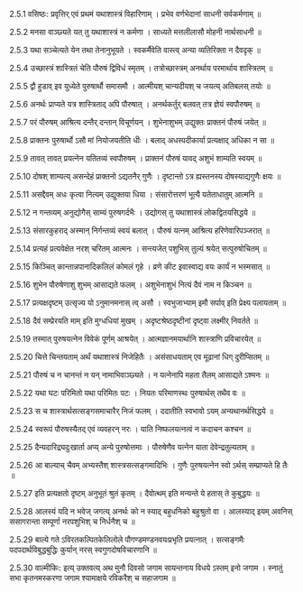 2.5.1
वसिष्ठः:
प्रवृत्तिर् एवं प्रथमं यथाशास्त्रं विहारिणाम् ।
प्रभेव वर्णभेदानां साधनी सर्वकर्मणाम् ॥


2.5.2
मनसा वाञ्छ्यते यत् तु यथाशास्त्रं न कर्मणा ।
साध्यते मत्तलीलासौ मोहनी नार्थसाधनी ॥


2.5.3
यथा सञ्चेत्यते येन तथा तेनानुभूयते ।
स्वकर्मैवेति वास्त्व् अन्या व्यतिरिक्ता न दैवदृक् ॥


2.5.4
उच्छास्त्रं शास्त्रितं चेति पौरुषं द्विविधं स्मृतम् ।
तत्रोच्छास्त्रम् अनर्थाय परमार्थाय शास्त्रितम् ॥


2.5.5
द्वौ हुडाव् इव युध्येते पुरुषार्थौ समासमौ ।
आत्मीयश् चान्यदीयश् च जयत्य् अतिबलस् तयोः ॥


2.5.6
अनर्थः प्राप्यते यत्र शास्त्रिताद् अपि पौरुषात् ।
अनर्थकर्तुर् बलवत् तत्र ज्ञेयं स्वपौरुषम् ॥


2.5.7
परं पौरुषम् आश्रित्य दन्तैर् दन्तान् विचूर्णयन् ।
शुभेनाशुभम् उद्युक्तः प्राक्तनं पौरुषं जयेत् ॥


2.5.8
प्राक्तनः पुरुषार्थो ऽसौ मां नियोजयतीति धीः ।
बलाद् अधस्पदीकार्या प्रत्यक्षाद् अधिका न सा ॥


2.5.9
तावत् तावत् प्रयत्नेन यतितव्यं स्वपौरुषम् ।
प्राक्तनं पौरुषं यावद् अशुभं शाम्यति स्वयम् ॥


2.5.10
दोषश् शाम्यत्य् असन्देहं प्राक्तनो ऽद्यतनैर् गुणैः ।
दृष्टान्तो ऽत्र ह्यस्तनस्य दोषस्याद्यगुणैः क्षयः ॥


2.5.11
असद्दैवम् अधः कृत्वा नित्यम् उद्युक्तया धिया ।
संसारोत्तरणं भूत्यै यतेताधातुम् आत्मनि ॥


2.5.12
न गन्तव्यम् अनुद्योगैस् साम्यं पुरुषगर्दभैः ।
उद्योगस् तु यथाशास्त्रं लोकद्वितयसिद्धये ॥


2.5.13
संसारकुहराद् अस्मान् निर्गन्तव्यं स्वयं बलात् ।
पौरुषं यत्नम् आश्रित्य हरिणेवारिपञ्जरात् ॥


2.5.14
प्रत्यहं प्रत्यवेक्षेत नरश् चरितम् आत्मनः ।
सन्त्यजेत् पशुभिस् तुल्यं श्रयेत् सत्पुरुषोचितम् ॥


2.5.15
किञ्चित् कान्तान्नपानादिकलिलं कोमलं गृहे ।
व्रणे कीट इवास्वाद्य वयः कार्यं न भस्मसात् ॥


2.5.16
शुभेन पौरुषेणाशु शुभम् आसाद्यते फलम् ।
अशुभेनाशुभं नित्यं दैवं नाम न किञ्चन ॥


2.5.17
प्रत्यक्षदृष्टम् उत्सृज्य यो ऽनुमानमनास् त्व् असौ ।
स्वभुजाभ्याम् इमौ सर्पाव् इति प्रेक्ष्य पलायताम् ॥


2.5.18
दैवं सम्प्रेरयति माम् इति मुग्धधियां मुखम् ।
अदृष्टश्रेष्ठदृष्टीनां दृष्ट्वा लक्ष्मीर् निवर्तते ॥


2.5.19
तस्मात् पुरुषयत्नेन विवेकं पूर्णम् आश्रयेत् ।
आत्मज्ञानमयार्थानि शास्त्राणि प्रविचारयेत् ॥


2.5.20
चित्ते चिन्तयताम् अर्थं यथाशास्त्रं निजेहितैः ।
असंसाधयताम् एव मूढानां धिग् दुरीप्सितम् ॥


2.5.21
पौरुषं च न चानन्तं न यन् नामाभिवाञ्छ्यते ।
न यत्नेनापि महता तैलम् आसाद्यते ऽश्मनः ॥


2.5.22
यथा घटः परिमितो यथा परिमितः पटः ।
नियतः परिमाणस्थः पुरुषार्थस् तथैव वः ॥


2.5.23
स च शास्त्रार्थसत्सङ्गसमाचारैर् निजं फलम् ।
ददातीति स्वभावो ऽयम् अन्यथानर्थसिद्धये ॥


2.5.24
स्वरूपं पौरुषस्यैतद् एवं व्यवहरन् नरः ।
याति निष्फलयत्नत्वं न कदाचन कश्चन ॥


2.5.25
दैन्यदारिद्र्यदुःखार्ता अप्य् अन्ये पुरुषोत्तमाः ।
पौरुषेणैव यत्नेन याता देवेन्द्रतुल्यताम् ॥


2.5.26
आ बाल्याच् चैवम् अभ्यस्तैश् शास्त्रसत्सङ्गमादिभिः ।
गुणैः पुरुषयत्नेन स्वो ऽर्थस् सम्प्राप्यते हि तैः ॥


2.5.27
इति प्रत्यक्षतो दृष्टम् अनुभूतं श्रुतं कृतम् ।
दैवोत्थम् इति मन्यन्ते ये हतास् ते कुबुद्धयः ॥


2.5.28
आलस्यं यदि न भवेज् जगत्य् अनर्थः को न स्याद् बहुधनिको बहुश्रुतो वा ।
आलस्याद् इयम् अवनिस् ससागरान्ता सम्पूर्णा नरपशुभिश् च निर्धनैश् च ॥


2.5.29
बाल्ये गते ऽविरतकल्पितकेलिलोले पौगण्डमण्डनवयःप्रभृति प्रयत्नात् ।
सत्सङ्गमैः पदपदार्थविबुद्धबुद्धिः कुर्यान् नरस् स्वगुणदोषविचारणानि ॥


2.5.30
वाल्मीकिः:
इत्य् उक्तवत्य् अथ मुनौ दिवसो जगाम सायन्तनाय विधये ऽस्तम् इनो जगाम ।
स्नातुं सभा कृतनमस्करणा जगाम श्यामाक्षये रविकरैश् च सहाजगाम ॥

